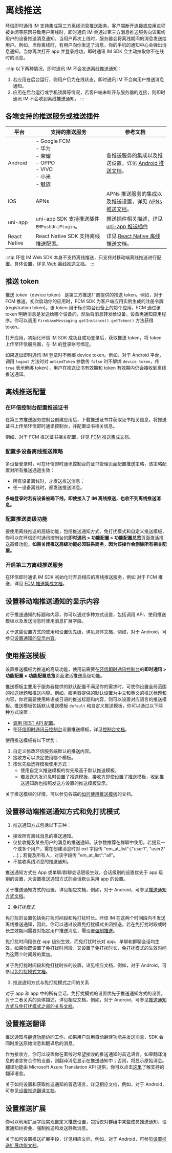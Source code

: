 # 离线推送

环信即时通讯 IM 支持集成第三方离线消息推送服务。客户端断开连接或应用进程被关闭等原因导致用户离线时，即时通讯 IM 会通过第三方消息推送服务向该离线用户的设备推送消息通知。当用户再次上线时，服务器会将离线期间的消息发送给用户。例如，当你离线时，有用户向你发送了消息，你的手机的通知中心会弹出消息通知，当你再次打开 app 并登录成功，即时通讯 IM SDK 会主动拉取你不在线时的消息。

:::tip
以下两种情况，即时通讯 IM 不会发送离线推送通知：
1. 若应用在后台运行，则用户仍为在线状态，即时通讯 IM 不会向用户推送消息通知。
2. 应用在后台运行或手机锁屏等情况，若客户端未断开与服务器的连接，则即时通讯 IM 不会收到离线推送通知。
:::

## 各端支持的推送服务或推送插件

| 平台                | 支持的推送服务            | 参考文档   |
| -------------- | ---------------- | ------ |
|  Android            | - Google FCM <br/> - 华为  <br/> - 荣耀 <br/> - OPPO  <br/> - VIVO  <br/> - 小米  <br/> - 魅族  | 各推送服务的集成以及推送设置，详见 [Android 推送文档](/document/android/push/push_overview.html)。                                    |
|  iOS            | APNs         | APNs 推送服务的集成以及推送设置，详见 [APNs 推送文档](/document/ios/push/push_overview.html)。                                  |
|  uni-app            | uni-app SDK 支持推送插件 `EMPushUniPlugin`。         | 推送插件相关描述，详见 [uni-app 推送插件](/document/applet/push/uniapp_push.html)                               |
|  React Native            | React Native SDK 支持离线推送配置。| 详见 [React Native 离线推送文档](/document/react-native/push/push_easemob_console.html)。  |

:::tip
环信 IM Web SDK 本身不支持离线推送，只支持对移动端离线推送进行配置。具体设置，详见 [Web 离线推送文档](/document/web/push/push_overview.html)。
:::

## 推送 token

推送 token（device token） 是第三方推送厂商提供的推送 token。例如，对于 FCM 推送，初次启动你的应用时，FCM SDK 为客户端应用实例生成的注册令牌 (registration token)。该 token 用于标识每台设备上的每个应用，FCM 通过该 token 明确消息是发送给哪个设备的，然后将消息转发给设备，设备再通知应用程序。你可以调用 `FirebaseMessaging.getInstance().getToken()` 方法获得 token。

打开应用，初始化环信 IM SDK 成功且成功登录后，获取推送 token，将 token 上传至环信服务器，与 IM 的登录账号绑定。

如果退出即时通讯 IM 登录时不解绑 device token。例如，对于 Android 平台，调用 `logout` 方法时对 `unbindToken` 参数传 `false` 时不解绑 `device token`，传 `true` 表示解绑 token），用户在推送证书有效期和 token 有效期内仍会接收到离线推送通知。

## 离线推送配置

### 在环信控制台配置推送证书

在第三方推送服务控制台创建应用后，下载推送证书并获取证书相关信息，将推送证书上传至环信即时通讯控制台，并配置证书相关信息。

例如，对于 FCM 推送证书相关配置，详见 [FCM 推送集成文档](/document/android/push/push_fcm.html#步骤三-上传推送证书)。 

### 配置多设备离线推送策略

多设备登录时，可在环信即时通讯控制台的证书管理页面配置推送策略，该策略配置对所有推送通道生效：

- 所有设备离线时，才发送推送消息；
- 任一设备离线时，都发送推送消息。

**多端登录时若有设备被踢下线，即使接入了 IM 离线推送，也收不到离线推送消息。**

### 配置推送高级功能

要使用离线推送的高级功能，包括推送通知方式、免打扰模式和自定义推送模板，你可以在环信即时通讯控制台的**即时通讯 > 功能配置 > 功能配置总览**页面激活推送高级功能。**如需关闭推送高级功能必须联系商务，因为该操作会删除所有相关配置。**

### 开启第三方离线推送服务

在环信即时通讯 IM SDK 初始化时开启相应的离线推送服务，例如 对于 FCM 推送，详见 [FCM 推送集成文档](/document/android/push/push_fcm.html#步骤四-fcm-推送集成)。

## 设置移动端推送通知的显示内容

对于推送通知的标题和内容，你可以通过多种方式设置，包括调用 API、使用推送模板以及发送消息时使用消息扩展字段。

关于这些设置方式的使用和设置优先级，详见具体文档，例如，对于 Android，可参见[设置通知的显示内容](/document/android/push/push_display.html)。

## 使用推送模板

设置推送模板为推送的高级功能，使用前需要在[环信即时通讯控制台](https://console.easemob.com/user/login)的**即时通讯 > 功能配置 > 功能配置总览**页面激活推送高级功能。

推送模板主要用于服务器提供的默认配置不满足你的需求时，可使你设置全局范围的推送标题和推送内容。例如，服务器提供的默认设置为中文和英文的推送标题和内容，你若需要使用韩语或日语的推送标题和内容，则可以设置对应语言的推送模板。推送模板包括默认推送模板 `default` 和自定义推送模板，你可以通过以下两种方式设置：

- [调用 REST API 配置](/document/server-side/push.html#使用推送模板)。
- 在[环信即时通讯云控制台](https://console.easemob.com/user/login)设置推送模板，详见[控制台文档](/product/enable_and_configure_IM.html#配置推送模板)。

使用推送模板有以下优势：

1. 自定义修改环信服务端默认的推送内容。   
2. 接收方可以决定使用哪个模板。 
3. 按优先级选择模板使用方式： 
   - 使用自定义推送模板的优先级高于默认推送模板。
   - 若发送方发消息时设置了推送模板，接收方即使设置了推送模板，收到推送通知后也按照发送方设置的推送模板显示。

关于推送模板的详情，可以参见各端的[如何使用推送模板](/document/android/push/push_display.html#使用推送模板)的文档。

## 设置移动端推送通知方式和免打扰模式

1. 推送通知方式包括以下三种：
- 接收所有离线消息的推送通知。
- 仅接收提及某些用户的消息的推送通知。该参数推荐在群聊中使用。若提及一个或多个用户，需在创建消息时对 ext 字段传 "em_at_list":["user1", "user2" ...]；若提及所有人，对该字段传 "em_at_list":"all"。
- 不接收离线消息的推送通知。

推送通知方式在 App 或单聊/群聊会话层级生效，会话级别的设置优先于 app 级别的设置，未设置推送通知方式的会话默认采用 app 的设置。

关于推送通知方式的设置，详见相应文档，例如，对于 Android，可参见[推送通知方式文档](/document/android/push/push_notification_mode_dnd.html#推送通知方式)。

2. 免打扰模式

免打扰的设置包括免打扰时间段和免打扰时长。环信 IM 在这两个时间段内不发送离线推送通知，因此，你可以通过设置免打扰模式关闭推送。若在免打扰时段或时长生效期间需要对指定用户推送消息，需设置[强制推送](/document/android/push/push_extension.html#强制推送)。

免打扰时间段仅在 app 级别生效，而免打扰时长对 app、单聊和群聊会话均生效。如果你既设置了免打扰时间段，又设置了免打扰时长，免打扰模式的生效时间为这两个时间段的累加。

关于免打扰时间段和免打扰时长的设置，详见相应文档，例如，对于 Android，可参见[免打扰模式文档](/document/android/push/push_notification_mode_dnd.html#免打扰模式)。

3. 推送通知方式与免打扰模式之间的关系

对于 app 和 app 中的所有会话，免打扰模式的设置优先于推送通知方式的设置。对于二者关系的具体描述，详见相应文档，例如，对于 Android，可参见[推送通知方式与免打扰模式之间的关系文档](/document/android/push/push_notification_mode_dnd.html#免打扰模式)。

## 设置推送翻译

推送通知与[翻译功能](/document/android/message_translation.html)协同工作。如果用户启用自动翻译功能并发送消息，SDK 会同时发送原始消息和翻译后的消息。

作为接收方，你可以设置你在离线时希望接收的推送通知的首选语言。如果翻译消息的语言符合你的设置，则翻译消息显示在推送通知中；否则，将显示原始消息。翻译功能由 Microsoft Azure Translation API 提供，你可以点击[这里](https://learn.microsoft.com/zh-cn/azure/ai-services/translator/language-support)了解支持的翻译语言。

关于如何设置和获取推送通知的首选语言，详见相应文档，例如，对于 Android，可参见[设置推送翻译文档](/document/android/push/push_translation.html)。

## 设置推送扩展

你可以利用扩展字段实现自定义推送设置，包括仅对群组中某些成员推送通知、设置通知栏折叠、强制推送和发送静默消息。

关于如何设置推送扩展字段，详见相应文档，例如，对于 Android，可参见[设置推送扩展功能文档](/document/android/push/push_extension.html)。





